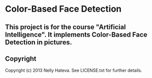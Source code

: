 Color-Based Face Detection
====================
This project is for the course "Artificial Intelligence".
It implements Color-Based Face Detection in pictures.
---------------------
Copyright
---------------------
Copyright (c) 2013 Nelly Hateva. See LICENSE.txt for further details.